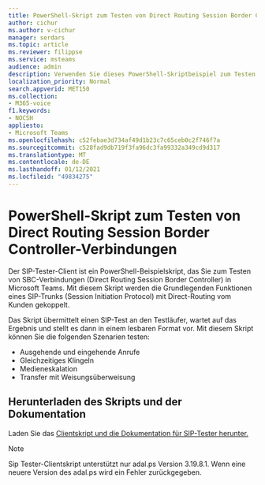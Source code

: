 ```yaml
---
title: PowerShell-Skript zum Testen von Direct Routing Session Border Controller-Verbindungen
author: cichur
ms.author: v-cichur
manager: serdars
ms.topic: article
ms.reviewer: filippse
ms.service: msteams
audience: admin
description: Verwenden Sie dieses PowerShell-Skriptbeispiel zum Testen von Direct Routing Session Border Controller-Verbindungen in Microsoft Teams.
localization_priority: Normal
search.appverid: MET150
ms.collection:
- M365-voice
f1.keywords:
- NOCSH
appliesto:
- Microsoft Teams
ms.openlocfilehash: c52febae3d734af49d1b23c7c65ceb0c2f746f7a
ms.sourcegitcommit: c528fad9db719f3fa96dc3fa99332a349cd9d317
ms.translationtype: MT
ms.contentlocale: de-DE
ms.lasthandoff: 01/12/2021
ms.locfileid: "49834275"
---
```

# <a name="powershell-script-to-test-direct-routing-session-border-controller-connections"></a>PowerShell-Skript zum Testen von Direct Routing Session Border Controller-Verbindungen

Der SIP-Tester-Client ist ein PowerShell-Beispielskript, das Sie zum Testen von SBC-Verbindungen (Direct Routing Session Border Controller) in Microsoft Teams. Mit diesem Skript werden die Grundlegenden Funktionen eines SIP-Trunks (Session Initiation Protocol) mit Direct-Routing vom Kunden gekoppelt.

Das Skript übermittelt einen SIP-Test an den Testläufer, wartet auf das Ergebnis und stellt es dann in einem lesbaren Format vor. Mit diesem Skript können Sie die folgenden Szenarien testen:

- Ausgehende und eingehende Anrufe
- Gleichzeitiges Klingeln
- Medieneskalation
- Transfer mit Weisungsüberweisung

## <a name="download-the-script-and-documentation"></a>Herunterladen des Skripts und der Dokumentation

Laden Sie das [Clientskript und die Dokumentation für SIP-Tester herunter.](https://github.com/MicrosoftDocs/OfficeDocs-SkypeForBusiness/blob/live/Teams/downloads/sip-tester-client/siptesterclient.zip?raw=true)

  > [!NOTE]
  > Sip Tester-Clientskript unterstützt nur adal.ps Version 3.19.8.1. Wenn eine neuere Version des adal.ps wird ein Fehler zurückgegeben.
  
  
